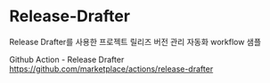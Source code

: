 # Release-Drafter
Release Drafter를 사용한 프로젝트 릴리즈 버전 관리 자동화 workflow 샘플


Github Action - Release Drafter    
https://github.com/marketplace/actions/release-drafter

